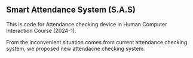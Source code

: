 Smart Attendance System (S.A.S)
---

This is code for Attendance checking device in Human Computer Interaction Course (2024-1).

From the inconvenient situation comes from current attendance checking system, we proposed new attendacne checking system.
